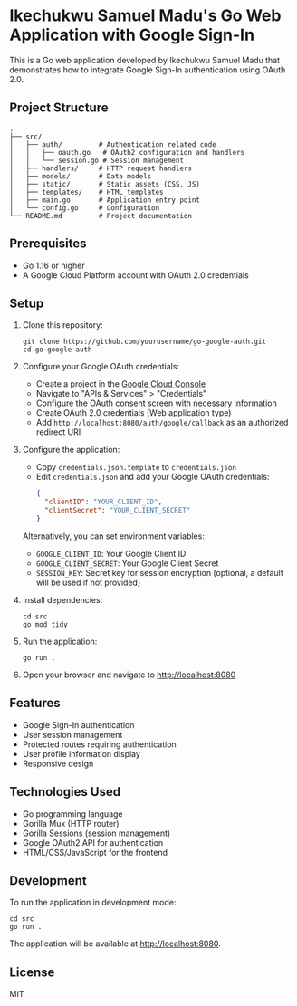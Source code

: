 # Ikechukwu Samuel Madu's Go Web Application with Google Sign-In

This is a Go web application developed by Ikechukwu Samuel Madu that demonstrates how to integrate Google Sign-In authentication using OAuth 2.0.

## Project Structure

```
.
├── src/
│   ├── auth/         # Authentication related code
│   │   ├── oauth.go   # OAuth2 configuration and handlers
│   │   └── session.go # Session management
│   ├── handlers/     # HTTP request handlers
│   ├── models/       # Data models
│   ├── static/       # Static assets (CSS, JS)
│   ├── templates/    # HTML templates
│   ├── main.go       # Application entry point
│   └── config.go     # Configuration
└── README.md         # Project documentation
```

## Prerequisites

- Go 1.16 or higher
- A Google Cloud Platform account with OAuth 2.0 credentials

## Setup

1. Clone this repository:
   ```
   git clone https://github.com/yourusername/go-google-auth.git
   cd go-google-auth
   ```

2. Configure your Google OAuth credentials:
   - Create a project in the [Google Cloud Console](https://console.cloud.google.com/)
   - Navigate to "APIs & Services" > "Credentials"
   - Configure the OAuth consent screen with necessary information
   - Create OAuth 2.0 credentials (Web application type)
   - Add `http://localhost:8080/auth/google/callback` as an authorized redirect URI

3. Configure the application:
   - Copy `credentials.json.template` to `credentials.json`
   - Edit `credentials.json` and add your Google OAuth credentials:
     ```json
     {
       "clientID": "YOUR_CLIENT_ID",
       "clientSecret": "YOUR_CLIENT_SECRET"
     }
     ```
   
   Alternatively, you can set environment variables:
   - `GOOGLE_CLIENT_ID`: Your Google Client ID
   - `GOOGLE_CLIENT_SECRET`: Your Google Client Secret
   - `SESSION_KEY`: Secret key for session encryption (optional, a default will be used if not provided)

4. Install dependencies:
   ```
   cd src
   go mod tidy
   ```

5. Run the application:
   ```
   go run .
   ```

6. Open your browser and navigate to [http://localhost:8080](http://localhost:8080)

## Features

- Google Sign-In authentication
- User session management
- Protected routes requiring authentication
- User profile information display
- Responsive design

## Technologies Used

- Go programming language
- Gorilla Mux (HTTP router)
- Gorilla Sessions (session management)
- Google OAuth2 API for authentication
- HTML/CSS/JavaScript for the frontend

## Development

To run the application in development mode:

```
cd src
go run .
```

The application will be available at [http://localhost:8080](http://localhost:8080).

## License

MIT
